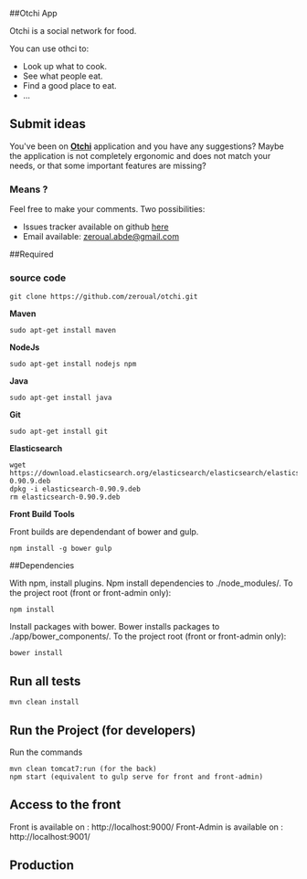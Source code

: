 ##Otchi App

Otchi is a social network for food.

You can use othci to:

- Look up what to cook.
- See what people eat.
- Find a good place to eat.
- ...

## Submit ideas

You've been on **[Otchi](http://otchi.com)** application and you have any suggestions?
Maybe the application is not completely ergonomic and does not match your needs, or that some important features are missing?

### Means ?

Feel free to make your comments. Two possibilities:
- Issues tracker available on github [here](https://github.com/zeroual/otchi/issues)
- Email available: zeroual.abde@gmail.com

##Required

### source code

    git clone https://github.com/zeroual/otchi.git

**Maven**

    sudo apt-get install maven

**NodeJs**

    sudo apt-get install nodejs npm

**Java**

    sudo apt-get install java

**Git**

    sudo apt-get install git

**Elasticsearch**

    wget https://download.elasticsearch.org/elasticsearch/elasticsearch/elasticsearch-0.90.9.deb
    dpkg -i elasticsearch-0.90.9.deb
    rm elasticsearch-0.90.9.deb


**Front Build Tools**

Front builds are dependendant of bower and gulp.

    npm install -g bower gulp

##Dependencies

With npm, install plugins. Npm install dependencies to ./node_modules/.
To the project root (front or front-admin only):

    npm install

Install packages with bower. Bower installs packages to ./app/bower_components/.
To the project root (front or front-admin only):

    bower install

## Run all tests

    mvn clean install


## Run the Project (for developers)

Run the commands

    mvn clean tomcat7:run (for the back)
    npm start (equivalent to gulp serve for front and front-admin)

## Access to the front

Front is available on : http://localhost:9000/
Front-Admin is available on : http://localhost:9001/

## Production
